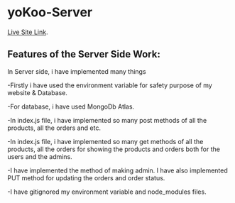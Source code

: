 ﻿# yoKoo-Server

 [Live Site Link](https://bycycle-shop.web.app/).

## Features of the Server Side Work:

In Server side, i have implemented many things

-Firstly i have used the environment variable for safety purpose of my website & Database.

-For database, i have used MongoDb Atlas.

-In index.js file, i have implemented so many post methods of all the products, all the orders and etc.

-In index.js file, i have implemented so many get methods of all the products, all the orders for showing the products and orders both for the users and the admins.

-I have implemented the method of making admin. I have also implemented PUT method for updating the orders and order status.

-I have gitignored my environment variable and node_modules files.





